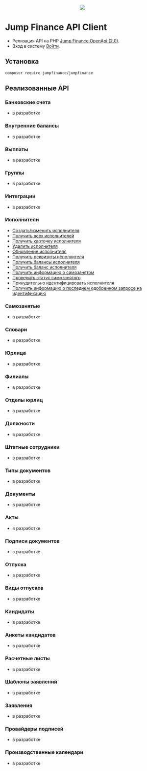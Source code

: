 <p align=center>
  <img src=https://cdn.jump.finance/openapi.png />
</p>

# Jump Finance API Client

- Релизация API на PHP [Jump.Finance OpenApi (2.0)](https://api.jump.finance/openapi/services/contractors/).
- Вход в систему [Войти](https://my.jump.finance).

## Установка

```sh
composer require jumpfinance/jumpfinance
```

## Реализованные API
### Банковские счета
- в разработке
### Внутренние балансы
- в разработке
### Выплаты
- в разработке
### Группы
- в разработке
### Интеграции
- в разработке
### Исполнители
- [Создать/изменить исполнителя](docs/Исполнители.md)
- [Получить всех исполнителей](docs/Исполнители.md)
- [Получить карточку исполнителя](docs/Исполнители.md)
- [Удалить исполнителя](docs/Исполнители.md)
- [Обновление исполнителя](docs/Исполнители.md)
- [Получить реквизиты исполнителя](docs/Исполнители.md)
- [Получить балансы исполнителя](docs/Исполнители.md)
- [Получить баланс исполнителя](docs/Исполнители.md)
- [Получить информацию о самозанятом](docs/Исполнители.md)
- [Проверить статус самозанятого](docs/Исполнители.md)
- [Принудительно идентифицировать исполнителя](docs/Исполнители.md)
- [Получить информацию о последнем одобренном запросе на идентификацию](docs/Исполнители.md)
### Самозанятые
- в разработке
### Словари
- в разработке
### Юрлица
- в разработке
### Филиалы
- в разработке
### Отделы юрлиц
- в разработке
### Должности
- в разработке
### Штатные сотрудники
- в разработке
### Типы документов
- в разработке
### Документы
- в разработке
### Акты
- в разработке
### Подписи документов
- в разработке
### Отпуска
- в разработке
### Виды отпусков
- в разработке
### Кандидаты
- в разработке
### Анкеты кандидатов
- в разработке
### Расчетные листы
- в разработке
### Шаблоны заявлений
- в разработке
### Заявления
- в разработке
### Провайдеры подписей
- в разработке
### Производственные календари
- в разработке



